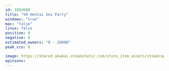 ```yaml
---
id: 1883680
title: "VR Hentai Sex Party"
windows: "true"
mac: "false"
linux: false
positive: 0
negative: 0
estimated_owners: "0 - 20000"
peak_ccu: 0

image: https://shared.akamai.steamstatic.com/store_item_assets/steam/apps/1883680/header.jpg?t=1644414490
opinions:
---
```

